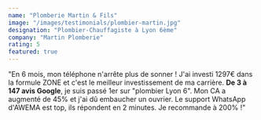 ```yaml
---
name: "Plomberie Martin & Fils"
image: "/images/testimonials/plombier-martin.jpg"
designation: "Plombier-Chauffagiste à Lyon 6ème"
company: "Martin Plomberie"
rating: 5
featured: true
---
```


"En 6 mois, mon téléphone n'arrête plus de sonner ! J'ai investi 1297€ dans la formule ZONE et c'est le meilleur investissement de ma carrière. **De 3 à 147 avis Google**, je suis passé 1er sur "plombier Lyon 6". Mon CA a augmenté de 45% et j'ai dû embaucher un ouvrier. Le support WhatsApp d'AWEMA est top, ils répondent en 2 minutes. Je recommande à 200% !"